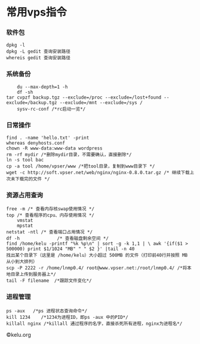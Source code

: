 # 常用vps指令

### 软件包
	dpkg -l
    dpkg -L gedit 查询安装路径
    whereis gedit 查询安装路径

### 系统备份
        du --max-depth=1 -h 
        df -sh
	tar cvpzf backup.tgz --exclude=/proc --exclude=/lost+found --exclude=/backup.tgz --exclude=/mnt --exclude=/sys /
        sysv-rc-conf /*rc启动一览*/
	
### 日常操作
	find . -name 'hello.txt' -print
	whereas denyhosts.conf
	chown -R www-data:www-data wordpress
	rm -rf mydir /*删除mydir目录，不需要确认，直接删除*/
	ln -s tool bac 
	cp -a tool /home/vpser/www /*把tool目录，复制到www目录下 */
	wget -c http://soft.vpser.net/web/nginx/nginx-0.8.0.tar.gz /* 继续下载上次未下载完的文件 */


### 资源占用查询
	free -m /* 查看内存核swap使用情况 */
	top /* 查看程序的cpu、内存使用情况 */
        vmstat
        mpstat
	netstat -ntl /* 查看端口占用情况 */
	df -h              /* 查看磁盘剩余空间 */
	find /home/kelu -printf "%k %p\n" | sort -g -k 1,1 | \ awk '{if($1 > 500000) print $1/1024 "MB" " " $2 }' |tail -n 40
	找出某个目录下（这里是 /home/kelu）大小超过 500MB 的文件（打印前40行并按照 MB 从小到大排列）
	scp -P 2222 -r /home/lnmp0.4/ root@www.vpser.net:/root/lnmp0.4/ /*将本地目录上传到服务器上*/
	tail -F filename  /*跟踪文件变化*/

### 进程管理
	ps -aux   /*ps 进程状态查询命令*/
	kill 1234    /*1234为进程ID，即ps -aux 中的PID*/
	killall nginx /*killall 通过程序的名字，直接杀死所有进程，nginx为进程名*/
	
    
&copy;kelu.org

